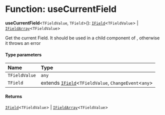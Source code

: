 # Function: useCurrentField

**useCurrentField**<`TFieldValue`, `TField`>(): [`IField`](/auto-docs/form/interfaces/IField.md)<`TFieldValue`> | [`IFieldArray`](/auto-docs/form/interfaces/IFieldArray.md)<`TFieldValue`>

Get the current Field. It should be used in a child component of <Field />, otherwise it throws an error

#### Type parameters

| Name | Type |
| :------ | :------ |
| `TFieldValue` | `any` |
| `TField` | extends [`IField`](/auto-docs/form/interfaces/IField.md)<`TFieldValue`, `ChangeEvent`<`any`> | `TFieldValue`> | [`IFieldArray`](/auto-docs/form/interfaces/IFieldArray.md)<`TFieldValue`> = [`IField`](/auto-docs/form/interfaces/IField.md)<`TFieldValue`, `ChangeEvent`<`any`> | `TFieldValue`> |

#### Returns

[`IField`](/auto-docs/form/interfaces/IField.md)<`TFieldValue`> | [`IFieldArray`](/auto-docs/form/interfaces/IFieldArray.md)<`TFieldValue`>

